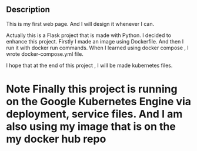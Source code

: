 ## Description
This is my first web page. And I will design it whenever I can. 

Actually this is a Flask project that is made with Python. I decided to enhance this project. Firstly I made an image using Dockerfile. And then I run it with docker run commands. When I learned using docker compose , I wrote docker-compose.yml file. 

I hope that at the end of this project , I will be made kubernetes files.  

# Note  Finally this project is running on the Google Kubernetes Engine via  deployment, service files. And I am also using my image that is on the my docker hub repo
